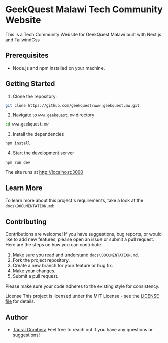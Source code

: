 # GeekQuest Malawi Tech Community Website

This is a Tech Community Website for GeekQuest Malawi built with Next.js and TailwindCss

## Prerequisites

- Node.js and npm installed on your machine.

## Getting Started

1. Clone the repository:

```bash
git clone https://github.com/geekquest/www.geekquest.mw.git
```

2. Navigate to `www.geekquest.mw` directory

```bash
cd www.geekquest.mw
```

3. Install the dependencies

```bash
npm install
```

4. Start the development server

```bash
npm run dev
```

The site runs at [http://localhost:3000](http://localhost:3000)

## Learn More

To learn more about this project's requirements, take a look at the `docs\DOCUMENTATION.md`:

## Contributing

Contributions are welcome! If you have suggestions, bug reports, or would like to add new features, please open an issue or submit a pull request. Here are the steps on how you can contribute:

1. Make sure you read and understand `docs\DOCUMENTATION.md`.
2. Fork the project repository.
3. Create a new branch for your feature or bug fix.
4. Make your changes.
5. Submit a pull request.

Please make sure your code adheres to the existing style for consistency.

License
This project is licensed under the MIT License - see the [LICENSE file](https://opensource.org/license/mit/) for details.

## Author

- [Taurai Gombera](https://github.com/tauraigombera)
  Feel free to reach out if you have any questions or suggestions!
